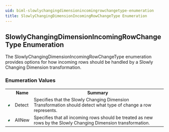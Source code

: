```yaml
---
uid: biml-slowlychangingdimensionincomingrowchangetype-enumeration
title: SlowlyChangingDimensionIncomingRowChangeType Enumeration
---
```


## SlowlyChangingDimensionIncomingRowChangeType Enumeration

<div class="LanguageSummary"><div class ="SummaryItem">The SlowlyChangingDimensionIncomingRowChangeType enumeration provides options for how incoming rows should be handled by a Slowly Changing Dimension transformation.</div></div>
<div class="EnumValueGroup">

### Enumeration Values

<table id="EnumValue" class="MemberList"><tbody><tr><th class="MemberTypeIconColumnHeader">&nbsp;</th><th class="MemberNameColumnHeader">Name</th><th class="MemberSummaryColumnHeader">Summary</th></tr><tr class="cd0"><td align="center" class="MemberTypeIcon"><img src="enumValue.png"></img></td><td class="MemberName">Detect</td><td class="MemberSummary"><div class ="SummaryItem">Specifies that the Slowly Changing Dimension Transformation should detect what type of change a row represents.</div></td></tr><tr class="cd1"><td align="center" class="MemberTypeIcon"><img src="enumValue.png"></img></td><td class="MemberName">AllNew</td><td class="MemberSummary"><div class ="SummaryItem">Specifies that all incoming rows should be treated as new rows by the Slowly Changing Dimension transformation.</div></td></tr></tbody></table>
</div>